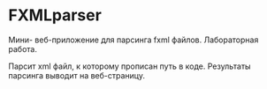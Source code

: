 # FXMLparser
Мини- веб-приложение для парсинга fxml файлов. Лабораторная работа.

Парсит xml файл, к которому прописан путь в коде. Результаты парсинга выводит на веб-страницу.
